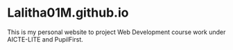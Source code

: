 # Lalitha01M.github.io
This is my personal website to project Web Development course work under AICTE-LITE and PupilFirst. 
